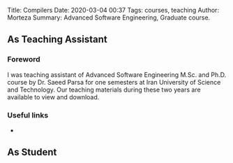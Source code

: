 Title: Compilers
Date: 2020-03-04 00:37
Tags: courses, teaching
Author: Morteza
Summary: Advanced Software Engineering, Graduate course.


## As Teaching Assistant


### Foreword
I was teaching assistant of Advanced Software Engineering M.Sc. and Ph.D. course by Dr. Saeed Parsa for one semesters at Iran University of Science and Technology. Our teaching materials during these two years are available to view and download.


### Useful links

* 


## As Student